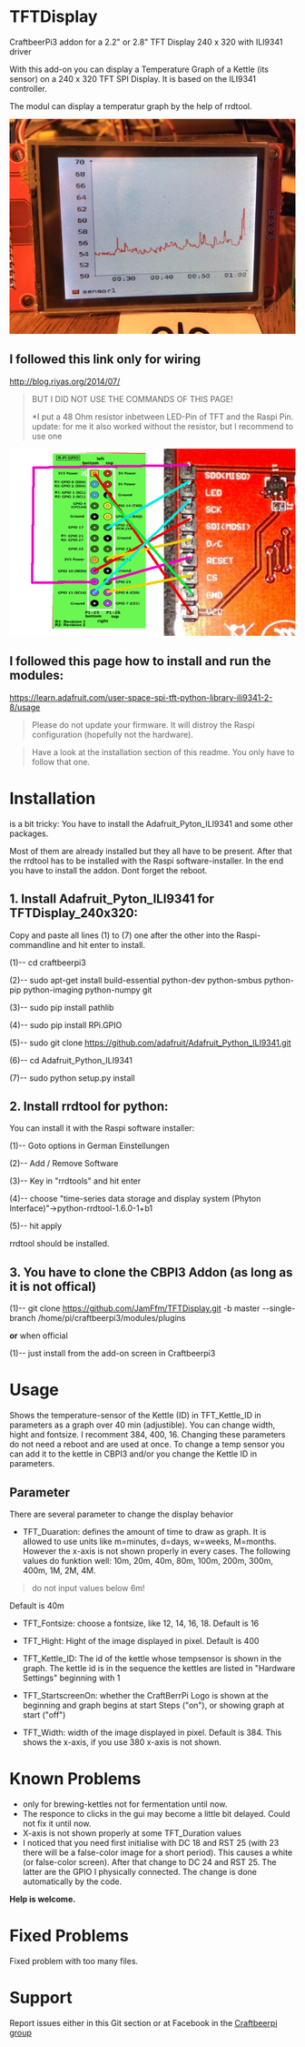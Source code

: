 # TFTDisplay
CraftbeerPi3 addon for a 2.2" or 2.8" TFT Display 240 x 320 with ILI9341 driver

With this add-on you can display a Temperature Graph of a Kettle (its sensor) on a 240 x 320 TFT SPI Display.
It is based on the ILI9341 controller.

The modul can display a temperatur graph by the help of rrdtool.

![Test Graph](https://github.com/JamFfm/TFTDisplay/blob/master/Graph.JPG "TFTDisplax 320x240")

## I followed this link **only** for wiring

http://blog.riyas.org/2014/07/

>BUT I DID NOT USE THE COMMANDS OF THIS PAGE!
>
> *I put a 48 Ohm resistor inbetween LED-Pin of TFT and the Raspi Pin. 
> update: for me it also worked without the resistor, but I recommend to use one

![Wiring](https://github.com/JamFfm/TFTDisplay/blob/master/50%20Ohm%20at%20lsd%20pin.png "Wiring")

## I followed this page how to install and run the modules:

https://learn.adafruit.com/user-space-spi-tft-python-library-ili9341-2-8/usage

> Please do not update your firmware. It will distroy the Raspi configuration (hopefully not the hardware).

> Have a look at the installation section of this readme. You only have to follow that one.



# Installation

is a bit tricky:
You have to install the Adafruit_Pyton_ILI9341 and some other packages.

Most of them are already installed but they all have to be present.
After that the rrdtool has to be installed with the Raspi software-installer.
In the end you have to install the addon.
Dont forget the reboot.

## 1. Install Adafruit_Pyton_ILI9341 for TFTDisplay_240x320:
Copy and paste all lines  (1) to (7) one after the other into the Raspi-commandline and hit enter to install.

(1)-- cd craftbeerpi3

(2)-- sudo apt-get install build-essential python-dev python-smbus python-pip python-imaging python-numpy git

(3)-- sudo pip install pathlib

(4)-- sudo pip install RPi.GPIO

(5)-- sudo git clone https://github.com/adafruit/Adafruit_Python_ILI9341.git

(6)-- cd Adafruit_Python_ILI9341

(7)-- sudo python setup.py install

        
## 2. Install rrdtool for python:

You can install it with the Raspi software installer:

(1)-- Goto options      in German Einstellungen

(2)-- Add / Remove Software

(3)-- Key in "rrdtools" and hit enter

(4)-- choose "time-series data storage and display system (Phyton Interface)"->python-rrdtool-1.6.0-1+b1

(5)-- hit apply

rrdtool should be installed.

## 3. You have to clone the CBPI3 Addon (as long as it is not offical)

(1)-- git clone https://github.com/JamFfm/TFTDisplay.git -b master --single-branch /home/pi/craftbeerpi3/modules/plugins

**or** when official

(1)-- just install from the add-on screen in Craftbeerpi3

# Usage

Shows the temperature-sensor of the Kettle (ID) in TFT_Kettle_ID in parameters as a graph over 40 min (adjustible).
You can change width, hight and fontsize. I recomment 384, 400, 16.
Changing these parameters do not need a reboot and are used at once.
To change a temp sensor you can add it to the kettle in CBPI3 and/or you change the Kettle ID in parameters.

## Parameter

There are several parameter to change the display behavior

- TFT_Duaration: defines the amount of time to draw as graph. It is allowed to use units like m=minutes, d=days, w=weeks, M=months. However the x-axis is not shown properly in every cases. The following values do funktion well: 10m, 20m, 40m, 80m, 100m, 200m, 300m, 400m, 1M, 2M, 4M.

> do not input values below 6m!

Default is 40m

- TFT_Fontsize: choose a fontsize, like 12, 14, 16, 18.
Default is 16

- TFT_Hight: Hight of the image displayed in pixel.
Default is 400

- TFT_Kettle_ID: The id of the kettle whose tempsensor is shown in the graph. The kettle id is in the sequence the kettles are listed in "Hardware Settings" beginning with 1

- TFT_StartscreenOn: whether the CraftBerrPi Logo is shown at the beginning and graph begins at start Steps ("on"), or showing graph at start ("off")

- TFT_Width: width of the image displayed in pixel.
Default is 384. This shows the x-axis, if you use 380 x-axis is not shown.

# Known Problems

- only for brewing-kettles not for fermentation until now. 
- The responce to clicks in the gui may become a little bit delayed. Could not fix it until now. 
- X-axis is not shown properly at some TFT_Duration values
- I noticed that you need first initialise with DC 18 and RST 25 (with 23 there will be a false-color image for a short period). This causes a white (or false-color screen). After that change to DC 24 and RST 25. The latter are the GPIO I physically connected. The change is done automatically by the code.

**Help is welcome.**

# Fixed Problems

Fixed problem with too many files.

# Support

Report issues either in this Git section or at Facebook in the [Craftbeerpi group](https://www.facebook.com/groups/craftbeerpi/)

